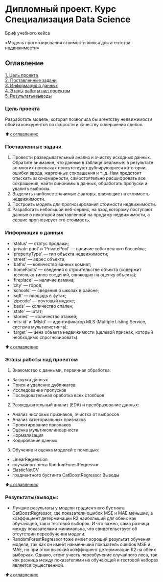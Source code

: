# **Дипломный проект.**  **Курс** Специализация Data Science

 Бриф учебного кейса 

«Модель прогнозирования стоимости жилья для агентства недвижимости»

## Оглавление  
[1. Цель проекта](https://github.com/ValentinaVlk/sf_data_science/tree/main/project_0/README.md#Описание-проекта)  
[2. Поставленные задачи](https://github.com/ValentinaVlk/sf_data_science/tree/main/project_0/README.md#Какой-кейс-решаем)  
[3. Информация о данных](https://github.com/ValentinaVlk/sf_data_science/tree/main/project_0/README.md#Краткая-информация-о-данных)  
[4. Этапы работы над проектом](https://github.com/ValentinaVlk/sf_data_science/tree/main/project_0/README.md#Этапы-работы-над-проектом)  
[5. Результаты/выводы ](https://github.com/ValentinaVlk/sf_data_science/tree/main/project_0/README.md#Результат)    

### Цель проекта    
Разработать модель, которая позволила бы агентству недвижимости обойти конкурентов по скорости и качеству совершения сделок.


:arrow_up:[к оглавлению](https://github.com/ValentinaVlk/sf_data_science/blob/main/project_0/README.md#Оглавление)


### Поставленные задачи
1. Провести разведывательный анализ и очистку исходных данных. Обратите внимание, что данные в таблице реальные: в результате во многих признаках присутствуют дублирующиеся категории, ошибки ввода, жаргонные сокращения и т .д. Нам предстоит отыскать закономерности, самостоятельно расшифровать все сокращения, найти синонимы в данных, обработать пропуски и удалить выбросы.
2. Выделить наиболее значимые факторы, влияющие на стоимость недвижимости.
3. Построить модель для прогнозирования стоимости недвижимости.
4. Разработать небольшой веб-сервис, на вход которому поступают данные о некоторой выставленной на продажу недвижимости, а сервис прогнозирует его стоимость.


### Информация о данных
- 'status' — статус продажи;
- 'private pool' и 'PrivatePool' — наличие собственного бассейна;
- 'propertyType' — тип объекта недвижимости;
- 'street' — адрес объекта;
- 'baths' — количество ванных комнат;
- 'homeFacts' — сведения о строительстве объекта (содержит несколько типов сведений, влияющих на оценку объекта);
- 'fireplace' — наличие камина;
- 'city' — город;
- 'schools' — сведения о школах в районе;
- 'sqft' — площадь в футах;
- 'zipcode' — почтовый индекс;
- 'beds' — количество спален;
- 'state' — штат;
- 'stories' — количество этажей;
- 'mls-id' и 'MlsId' — идентификатор MLS (Multiple Listing Service, система мультилистинга);
- 'target' — цена объекта недвижимости (целевой признак, который необходимо спрогнозировать).
  
:arrow_up:[к оглавлению](https://github.com/ValentinaVlk/sf_data_science/blob/main/project_0/README.md#Оглавление)


### Этапы работы над проектом  
1. Знакомство с данными, первичная обработка:
- Загрузка данных
- Поиск и удаление дубликатов
- Исследование пропусков
- Последовательная оработка всех столбцов
2. Разведывательный анализ (EDA) и преобразование данных:
- Анализ числовых признаков, очистка от выбросов
- Анализ категориальных признаков
- Проектирование признаков
- Оценка мультиколлинеарности
- Нормализация
- Кодирование данных
3. Обучение и оценка моделей с помощью:
- LinearRegression
- случайного леса RandomForestRegressor
- ElasticNetCV
- градиентного бустинга CatBoostRegressor
Выводы

:arrow_up:[к оглавлению](https://github.com/ValentinaVlk/sf_data_science/blob/main/project_0/README.md#Оглавление)


### Результаты/выводы:
- Лучшие результаты у модели градиентного бустинга CatBoostRegressor, где показатели ошибок MSE и MAE меньшие, а коэффициент детерминации R2 наибольший для обеих как обучающей, так и тестовой выборок. И что важно, сама разница между показателями минимальна, что свидетельствует об отсутствии переобучения модели.
- RandomForestRegressor тоже имеет хороший результат обучения модели, так как он имеет наименьший показатель ошибок MSE и MAE, но при этом высокий коэффициент детерминации R2 на обеих выборках. Однако, стоит учесть переобучение случайного леса, так как разница между показателями на обучающей и тестовой наборах является существенной.

:arrow_up:[к оглавлению](https://github.com/ValentinaVlk/sf_data_science/blob/main/project_0/README.md#Оглавление)
